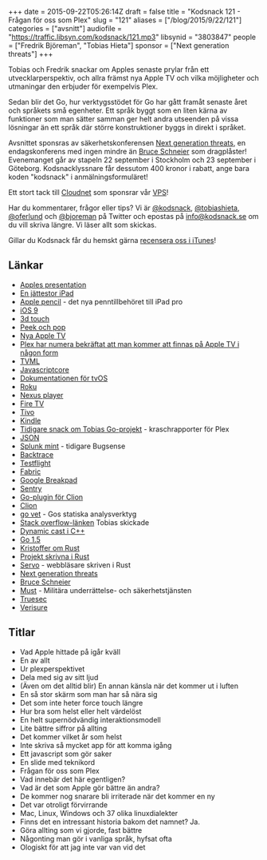 +++
date = 2015-09-22T05:26:14Z
draft = false
title = "Kodsnack 121 - Frågan för oss som Plex"
slug = "121"
aliases = ["/blog/2015/9/22/121"]
categories = ["avsnitt"]
audiofile = "https://traffic.libsyn.com/kodsnack/121.mp3"
libsynid = "3803847"
people = ["Fredrik Björeman", "Tobias Hieta"]
sponsor = ["Next generation threats"]
+++

Tobias och Fredrik snackar om Apples senaste prylar från ett utvecklarperspektiv, och allra främst nya Apple TV och vilka möjligheter och utmaningar den erbjuder för exempelvis Plex.

Sedan blir det Go, hur verktygsstödet för Go har gått framåt senaste året och språkets små egenheter. Ett språk byggt som en liten kärna av funktioner som man sätter samman ger helt andra utseenden på vissa lösningar än ett språk där större konstruktioner byggs in direkt i språket.

Avsnittet sponsras av säkerhetskonferensen [Next generation threats](http://www.nextgenerationthreats.se), en endagskonferens med ingen mindre än [Bruce Schneier](https://en.wikipedia.org/wiki/Bruce_Schneier) som dragplåster! Evenemanget går av stapeln 22 september i Stockholm och 23 september i Göteborg. Kodsnacklyssnare får dessutom 400 kronor i rabatt, ange bara koden "kodsnack" i anmälningsformuläret!

Ett stort tack till [Cloudnet](http://www.cloudnet.se) som sponsrar vår [VPS](http://en.wikipedia.org/wiki/Virtual_private_server)!

Har du kommentarer, frågor eller tips? Vi är [@kodsnack](https://www.twitter.com/kodsnack), [@tobiashieta](https://www.twitter.com/tobiashieta), [@oferlund](https://www.twitter.com/oferlund) och [@bjoreman](https://www.twitter.com/bjoreman) på Twitter och epostas på [info@kodsnack.se](mailto:info@kodsnack.se) om du vill skriva längre. Vi läser allt som skickas.

Gillar du Kodsnack får du hemskt gärna [recensera oss i iTunes](http://itunes.apple.com/se/podcast/kodsnack/id561631498?l=en)!

## Länkar ##
* [Apples presentation](http://www.apple.com/apple-events/september-2015/)
* [En jättestor iPad](http://www.apple.com/ipad-pro/)
* [Apple pencil](http://www.apple.com/apple-pencil/) - det nya penntillbehöret till iPad pro
* [iOS 9](https://www.macstories.net/stories/ios-9-review/)
* [3d touch](http://www.apple.com/iphone-6s/3d-touch/)
* [Peek och pop](http://www.wired.com/2015/09/peek-pop-explained/)
* [Nya Apple TV](http://www.apple.com/tv/)
* [Plex har numera bekräftat att man kommer att finnas på Apple TV i någon form](http://macworld.idg.se/2.1038/1.637103/vlc-och-plex-pa-vag-till-apple-tv)
* [TVML](https://developer.apple.com/library/prerelease/tvos/documentation/LanguagesUtilities/Conceptual/ATV_Template_Guide/)
* [Javascriptcore](https://www.webkit.org/projects/javascript/)
* [Dokumentationen för tvOS](https://developer.apple.com/tvos/)
* [Roku](https://en.wikipedia.org/wiki/Roku)
* [Nexus player](https://en.wikipedia.org/wiki/Nexus_Player)
* [Fire TV](https://en.wikipedia.org/wiki/Amazon_Fire_TV)
* [Tivo](https://en.wikipedia.org/wiki/TiVo)
* [Kindle](https://en.wikipedia.org/wiki/Amazon_Kindle)
* [Tidigare snack om Tobias Go-projekt](https://kodsnack.se/24/) - kraschrapporter för Plex
* [JSON](https://en.wikipedia.org/wiki/JSON)
* [Splunk mint](http://www.splunk.com/en_us/products/splunk-mint.html) - tidigare Bugsense
* [Backtrace](https://en.wikipedia.org/wiki/Stack_trace)
* [Testflight](https://en.wikipedia.org/wiki/TestFlight)
* [Fabric](https://get.fabric.io/)
* [Google Breakpad](http://www.jetbrains.com/kodsnack-clion)
* [Sentry](http://www.jetbrains.com/kodsnack-clion)
* [Go-plugin för Clion](https://plugins.jetbrains.com/plugin/5047)
* [Clion](http://www.jetbrains.com/kodsnack-clion)
* [go vet](https://golang.org/cmd/vet/) - Gos statiska analysverktyg
* [Stack overflow-länken](http://stackoverflow.com/a/23796723) Tobias skickade
* [Dynamic cast i C++](http://stackoverflow.com/questions/2253168/dynamic-cast-and-static-cast-in-c)
* [Go 1.5](https://blog.golang.org/go1.5)
* [Kristoffer om Rust](https://kodsnack.se/74/)
* [Projekt skrivna i Rust](http://www.codetriage.com/#rust817314348607935645)
* [Servo](https://github.com/servo/servo) - webbläsare skriven i Rust
* [Next generation threats](http://www.nextgenerationthreats.se)
* [Bruce Schneier](https://en.wikipedia.org/wiki/Bruce_Schneier)
* [Must](http://www.forsvarsmakten.se/sv/organisation/hogkvarteret/militara-underrattelse-och-sakerhetstjansten/) - Militära underrättelse- och säkerhetstjänsten 
* [Truesec](http://www.truesec.se/)
* [Verisure](http://www.verisure.se/om-oss.html)

## Titlar ##
* Vad Apple hittade på igår kväll
* En av allt
* Ur plexperspektivet
* Dela med sig av sitt ljud
* (Även om det alltid blir) En annan känsla när det kommer ut i luften
* En så stor skärm som man har så nära sig
* Det som inte heter force touch längre
* Hur bra som helst eller helt värdelöst
* En helt supernödvändig interaktionsmodell
* Lite bättre siffror på allting
* Det kommer vilket år som helst
* Inte skriva så mycket app för att komma igång
* Ett javascript som gör saker
* En slide med teknikord
* Frågan för oss som Plex
* Vad innebär det här egentligen?
* Vad är det som Apple gör bättre än andra?
* De kommer nog snarare bli irriterade när det kommer en ny
* Det var otroligt förvirrande
* Mac, Linux, Windows och 37 olika linuxdialekter
* Finns det en intressant historia bakom det namnet? Ja.
* Göra allting som vi gjorde, fast bättre
* Någonting man gör i vanliga språk, hyfsat ofta
* Ologiskt för att jag inte var van vid det